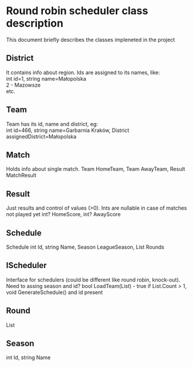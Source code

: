 ﻿# Round robin scheduler class description
This document briefly describes 
the classes impleneted in the project
## District
It contains info about region. Ids are assigned to
its names, like:  
int id=1, string name=Małopolska  
2 - Mazowsze  
etc.
## Team
Team has its id, name and district, eg:  
int id=466, string name=Garbarnia Kraków, 
District assignedDistrict=Małopolska
## Match
Holds info about single match.
Team HomeTeam, Team AwayTeam, Result MatchResult
## Result
Just results and control of values (>0). Ints are nullable
in case of matches not played yet
int? HomeScore, int? AwayScore
## Schedule
Schedule
int Id, string Name, Season LeagueSeason, 
List<Round> Rounds
## IScheduler
Interface for schedulers (could be different like 
round robin, knock-out). Need to assing season and id?
bool LoadTeam(List<Team>) - true if List.Count > 1,
void GenerateSchedule()
and id present 
## Round
List<Match>
## Season
int Id, string Name
